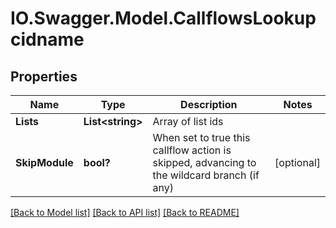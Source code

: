 # IO.Swagger.Model.CallflowsLookupcidname
## Properties

Name | Type | Description | Notes
------------ | ------------- | ------------- | -------------
**Lists** | **List&lt;string&gt;** | Array of list ids | 
**SkipModule** | **bool?** | When set to true this callflow action is skipped, advancing to the wildcard branch (if any) | [optional] 

[[Back to Model list]](../README.md#documentation-for-models) [[Back to API list]](../README.md#documentation-for-api-endpoints) [[Back to README]](../README.md)

